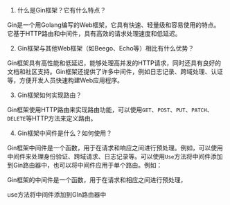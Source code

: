 
1.  什么是Gin框架？它有什么特点？

Gin是一个用Golang编写的Web框架，它具有快速、轻量级和容易使用的特点。它基于HTTP路由和中间件，具有高效的请求处理速度和低延迟。

2.  Gin框架与其他Web框架（如Beego、Echo等）相比有什么优势？

Gin框架具有高性能和低延迟，能够处理高并发的HTTP请求，同时还具有良好的文档和社区支持。Gin框架还提供了许多中间件，例如日志记录、跨域处理、认证等，方便开发人员快速构建Web应用程序。

3.  Gin框架如何实现路由？

Gin框架使用HTTP路由来实现路由功能，可以使用`GET`、`POST`、`PUT`、`PATCH`、`DELETE`等HTTP方法来定义路由。

4.  Gin框架中间件是什么？如何使用？

Gin框架中间件是一个函数，用于在请求和响应之间进行预处理。例如，可以使用中间件来处理身份验证、跨域请求、日志记录等。可以使用`Use`方法将中间件添加到Gin路由器中，也可以将中间件应用于单个路由。例如：

Gin框架的中间件是一个函数，用于在请求和相应之间进行预处理，

use方法将中间件添加到GIn路由器中


